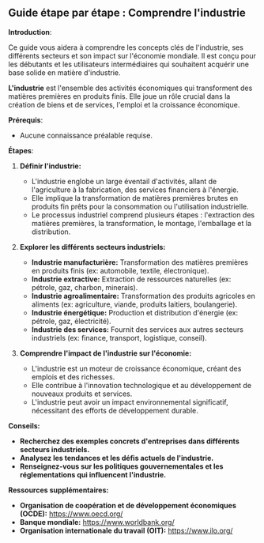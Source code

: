## Guide étape par étape : Comprendre l'industrie

**Introduction**:

Ce guide vous aidera à comprendre les concepts clés de l'industrie, ses différents secteurs et son impact sur l'économie mondiale. Il est conçu pour les débutants et les utilisateurs intermédiaires qui souhaitent acquérir une base solide en matière d'industrie.

**L'industrie** est l'ensemble des activités économiques qui transforment des matières premières en produits finis. Elle joue un rôle crucial dans la création de biens et de services, l'emploi et la croissance économique.

**Prérequis**:

* Aucune connaissance préalable requise.

**Étapes**:

1. **Définir l'industrie:**
   * L'industrie englobe un large éventail d'activités, allant de l'agriculture à la fabrication, des services financiers à l'énergie.
   * Elle implique la transformation de matières premières brutes en produits fin prêts pour la consommation ou l'utilisation industrielle.
   * Le processus industriel comprend plusieurs étapes : l'extraction des matières premières, la transformation, le montage, l'emballage et la distribution.

2. **Explorer les différents secteurs industriels:**
   * **Industrie manufacturière:** Transformation des matières premières en produits finis (ex: automobile, textile, électronique).
   * **Industrie extractive:** Extraction de ressources naturelles (ex: pétrole, gaz, charbon, minerais).
   * **Industrie agroalimentaire:** Transformation des produits agricoles en aliments (ex: agriculture, viande, produits laitiers, boulangerie).
   * **Industrie énergétique:** Production et distribution d'énergie (ex: pétrole, gaz, électricité).
   * **Industrie des services:** Fournit des services aux autres secteurs industriels (ex: finance, transport, logistique, conseil).

3. **Comprendre l'impact de l'industrie sur l'économie:**
   * L'industrie est un moteur de croissance économique, créant des emplois et des richesses.
   * Elle contribue à l'innovation technologique et au développement de nouveaux produits et services.
   * L'industrie peut avoir un impact environnemental significatif, nécessitant des efforts de développement durable.

**Conseils:**

* **Recherchez des exemples concrets d'entreprises dans différents secteurs industriels.**
* **Analysez les tendances et les défis actuels de l'industrie.**
* **Renseignez-vous sur les politiques gouvernementales et les réglementations qui influencent l'industrie.**

**Ressources supplémentaires:**

* **Organisation de coopération et de développement économiques (OCDE):** https://www.oecd.org/
* **Banque mondiale:** https://www.worldbank.org/
* **Organisation internationale du travail (OIT):** https://www.ilo.org/


